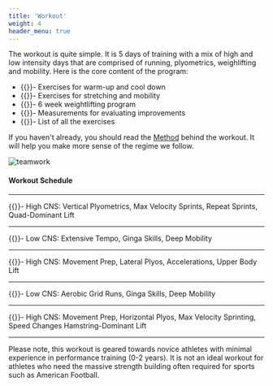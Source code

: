 ```yaml
---
title: 'Workout'
weight: 4
header_menu: true
---
```


The workout is quite simple.  It is 5 days of training with a mix of high and low intensity days that are comprised of running, plyometrics, weighlifting and mobility. Here is the core content of the program:

* {{<extlink text="Warm and Cool" href="https://overdog.nyc3.digitaloceanspaces.com/workout/warm-cool" >}}- Exercises for warm-up and cool down
* {{<extlink text="Stretching & Mobility" href="https://overdog.nyc3.digitaloceanspaces.com/workout/stretching" >}}- Exercises for stretching and mobility
* {{<extlink text="Weight Program" href="https://overdog.nyc3.digitaloceanspaces.com/workout/program" >}}- 6 week weightlifting program
* {{<extlink text="Testing Protocol" href="https://overdog.nyc3.digitaloceanspaces.com/workout/testing" >}}- Measurements for evaluating improvements
* {{<extlink text="Exercise Library" href="https://overdog.nyc3.digitaloceanspaces.com/workout/library" >}}- List of all the exercises
  
If you haven't already, you should read the [Method](method) behind the workout.  It will help you make more sense of the regime we follow. 

![teamwork](images/hi_low.png)
&nbsp;


#### Workout Schedule

---

{{<extlink text="Day 1 Monday" href="https://overdog.nyc3.digitaloceanspaces.com/workout/day1" >}}- High CNS: Vertical Plyometrics, Max Velocity Sprints, Repeat Sprints, Quad-Dominant Lift

---

{{<extlink text="Day 2 Tuesday" href="https://overdog.nyc3.digitaloceanspaces.com/workout/day2" >}}- Low CNS: Extensive Tempo, Ginga Skills, Deep Mobility

---

{{<extlink text="Day 3 Wednesday" href="https://overdog.nyc3.digitaloceanspaces.com/workout/day3" >}}- High CNS: Movement Prep, Lateral Plyos, Accelerations, Upper Body Lift

---

{{<extlink text="Day 4 Thursday" href="https://overdog.nyc3.digitaloceanspaces.com/workout/day4" >}}- Low CNS: Aerobic Grid Runs, Ginga Skills, Deep Mobility

---

{{<extlink text="Day 5 Friday" href="https://overdog.nyc3.digitaloceanspaces.com/workout/day5" >}}- High CNS: Movement Prep, Horizontal Plyos, Max Velocity Sprinting, Speed Changes Hamstring-Dominant Lift

---

Please note, this workout is geared towards novice athletes with minimal experience in performance training (0-2 years).  It is not an ideal workout for athletes who need the massive strength building often required for sports such as American Football.














